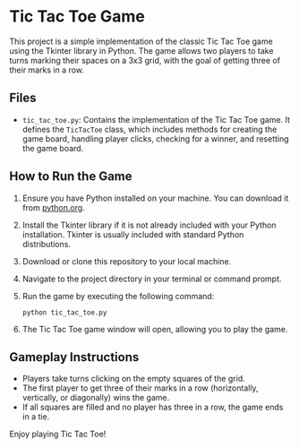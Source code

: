 # Tic Tac Toe Game

This project is a simple implementation of the classic Tic Tac Toe game using the Tkinter library in Python. The game allows two players to take turns marking their spaces on a 3x3 grid, with the goal of getting three of their marks in a row.

## Files

- `tic_tac_toe.py`: Contains the implementation of the Tic Tac Toe game. It defines the `TicTacToe` class, which includes methods for creating the game board, handling player clicks, checking for a winner, and resetting the game board.

## How to Run the Game

1. Ensure you have Python installed on your machine. You can download it from [python.org](https://www.python.org/downloads/).

2. Install the Tkinter library if it is not already included with your Python installation. Tkinter is usually included with standard Python distributions.

3. Download or clone this repository to your local machine.

4. Navigate to the project directory in your terminal or command prompt.

5. Run the game by executing the following command:

   ```
   python tic_tac_toe.py
   ```

6. The Tic Tac Toe game window will open, allowing you to play the game.

## Gameplay Instructions

- Players take turns clicking on the empty squares of the grid.
- The first player to get three of their marks in a row (horizontally, vertically, or diagonally) wins the game.
- If all squares are filled and no player has three in a row, the game ends in a tie.

Enjoy playing Tic Tac Toe!